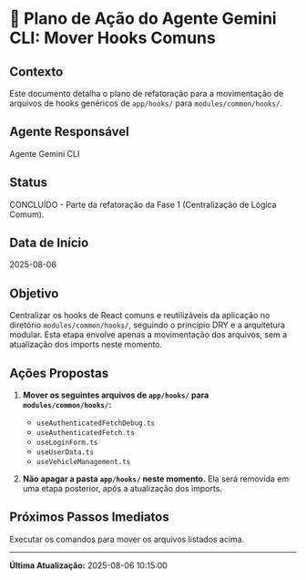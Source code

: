 # 🚀 Plano de Ação do Agente Gemini CLI: Mover Hooks Comuns

## Contexto

Este documento detalha o plano de refatoração para a movimentação de arquivos de hooks genéricos de `app/hooks/` para `modules/common/hooks/`.

## Agente Responsável

Agente Gemini CLI

## Status

CONCLUÍDO - Parte da refatoração da Fase 1 (Centralização de Lógica Comum).

## Data de Início

2025-08-06

## Objetivo

Centralizar os hooks de React comuns e reutilizáveis da aplicação no diretório `modules/common/hooks/`, seguindo o princípio DRY e a arquitetura modular. Esta etapa envolve apenas a movimentação dos arquivos, sem a atualização dos imports neste momento.

## Ações Propostas

1.  **Mover os seguintes arquivos de `app/hooks/` para `modules/common/hooks/`:**
    *   `useAuthenticatedFetchDebug.ts`
    *   `useAuthenticatedFetch.ts`
    *   `useLoginForm.ts`
    *   `useUserData.ts`
    *   `useVehicleManagement.ts`

2.  **Não apagar a pasta `app/hooks/` neste momento.** Ela será removida em uma etapa posterior, após a atualização dos imports.

## Próximos Passos Imediatos

Executar os comandos para mover os arquivos listados acima.

---

**Última Atualização:** 2025-08-06 10:15:00
